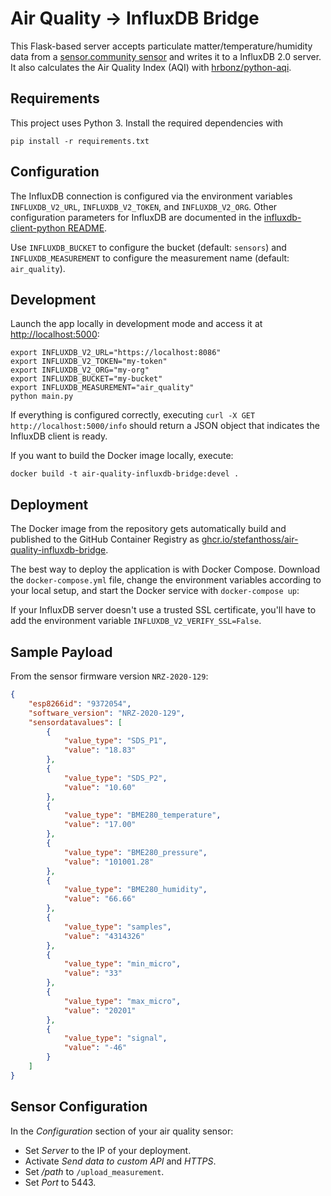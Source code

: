 # Air Quality -> InfluxDB Bridge

This Flask-based server accepts particulate matter/temperature/humidity data from a [sensor.community sensor](https://sensor.community/en/sensors/airrohr) and writes it to a InfluxDB 2.0 server. It also calculates the Air Quality Index (AQI) with [hrbonz/python-aqi](https://github.com/hrbonz/python-aqi).

## Requirements

This project uses Python 3. Install the required dependencies with

```shell
pip install -r requirements.txt
```

## Configuration

The InfluxDB connection is configured via the environment variables `INFLUXDB_V2_URL`, `INFLUXDB_V2_TOKEN`, and `INFLUXDB_V2_ORG`. Other configuration parameters for InfluxDB are documented in the [influxdb-client-python README](https://github.com/influxdata/influxdb-client-python#via-environment-properties).

Use `INFLUXDB_BUCKET` to configure the bucket (default: `sensors`) and `INFLUXDB_MEASUREMENT` to configure the measurement name (default: `air_quality`).

## Development

Launch the app locally in development mode and access it at <http://localhost:5000>:

```shell
export INFLUXDB_V2_URL="https://localhost:8086"
export INFLUXDB_V2_TOKEN="my-token"
export INFLUXDB_V2_ORG="my-org"
export INFLUXDB_BUCKET="my-bucket"
export INFLUXDB_MEASUREMENT="air_quality"
python main.py
```

If everything is configured correctly, executing `curl -X GET http://localhost:5000/info` should return a JSON object that indicates the InfluxDB client is ready.

If you want to build the Docker image locally, execute:

```shell
docker build -t air-quality-influxdb-bridge:devel .
```

## Deployment

The Docker image from the repository gets automatically build and published to the GitHub Container Registry as [ghcr.io/stefanthoss/air-quality-influxdb-bridge](https://github.com/stefanthoss/air-quality-influxdb-bridge/pkgs/container/air-quality-influxdb-bridge).

The best way to deploy the application is with Docker Compose. Download the `docker-compose.yml` file, change the environment variables according to your local setup, and start the Docker service with `docker-compose up`:

If your InfluxDB server doesn't use a trusted SSL certificate, you'll have to add the environment variable `INFLUXDB_V2_VERIFY_SSL=False`.

## Sample Payload

From the sensor firmware version `NRZ-2020-129`:

```json
{
    "esp8266id": "9372054",
    "software_version": "NRZ-2020-129",
    "sensordatavalues": [
        {
            "value_type": "SDS_P1",
            "value": "18.83"
        },
        {
            "value_type": "SDS_P2",
            "value": "10.60"
        },
        {
            "value_type": "BME280_temperature",
            "value": "17.00"
        },
        {
            "value_type": "BME280_pressure",
            "value": "101001.28"
        },
        {
            "value_type": "BME280_humidity",
            "value": "66.66"
        },
        {
            "value_type": "samples",
            "value": "4314326"
        },
        {
            "value_type": "min_micro",
            "value": "33"
        },
        {
            "value_type": "max_micro",
            "value": "20201"
        },
        {
            "value_type": "signal",
            "value": "-46"
        }
    ]
}
```

## Sensor Configuration

In the *Configuration* section of your air quality sensor:

* Set *Server* to the IP of your deployment.
* Activate *Send data to custom API* and *HTTPS*.
* Set */path* to `/upload_measurement`.
* Set *Port* to 5443.
